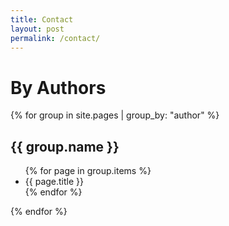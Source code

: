 ```yaml
---
title: Contact
layout: post
permalink: /contact/
---
```


<h1 class="headline">By Authors</h1>
{% for group in site.pages | group_by: "author"  %}
   <h2>{{ group.name }}</h2>
   <ul>
   {% for page in group.items %}
      <li>{{ page.title }}</li>
    {% endfor %}
  </ul>
{% endfor %}



<!--{% assign sorted-posts = site.posts  | group_by : “author” } 
 {% for post in sorted-posts limit: 10 %}
<li >{{post.title}}</li>
 {% endfor %}-->
 
<!-- {% for post in site.posts %}
<h3><a href="{{post.url | prepend: site.baseurl}}">{{post.author}}</a></h3>
{% endfor %} -->

<!--{% assign sorted-posts = site.posts | where: "author","adarsha" %}
{% for post in sorted-posts limit: 10 %}
<li>{{post.title}}</li>
{% endfor %}-->

<!-- {% assign sorted-posts = site.posts | where: "author","deepak basrur" %}
{% for post in sorted-posts limit: 10 %}
<li>{{post.author}}</li>
{% endfor %} -->



